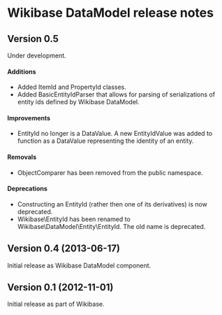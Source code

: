 # Wikibase DataModel release notes

## Version 0.5

Under development.

#### Additions

* Added ItemId and PropertyId classes.
* Added BasicEntityIdParser that allows for parsing of serializations of entity ids defined
  by Wikibase DataModel.

#### Improvements

* EntityId no longer is a DataValue. A new EntityIdValue was added to function as a DataValue
  representing the identity of an entity.

#### Removals

* ObjectComparer has been removed from the public namespace.

#### Deprecations

* Constructing an EntityId (rather then one of its derivatives) is now deprecated.
* Wikibase\EntityId has been renamed to Wikibase\DataModel\Entity\EntityId. The old name is deprecated.

## Version 0.4 (2013-06-17)

Initial release as Wikibase DataModel component.

## Version 0.1 (2012-11-01)

Initial release as part of Wikibase.
